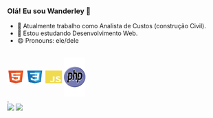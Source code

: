 ### Olá! Eu sou Wanderley 👋

- 🔭 Atualmente trabalho como Analista de Custos (construção Civil).
- 🌱 Estou estudando Desenvolvimento Web.
- 😄 Pronouns: ele/dele
<div style="display: inline_block"><br>
  <img align="center" alt="Wanderley-HTML" height="30" width="40" src="https://github.com/devicons/devicon/blob/master/icons/html5/html5-original.svg">
  <img align="center" alt="Wanderley-CSS" height="30" width="40" src="https://raw.githubusercontent.com/devicons/devicon/master/icons/css3/css3-original.svg">
  <img align="center" alt="Wanderley-Js" height="30" width="40" src="https://raw.githubusercontent.com/devicons/devicon/master/icons/javascript/javascript-plain.svg">
   <img align="center" alt="Wanderley-PHP" height="90" width="50" src="https://github.com/devicons/devicon/blob/master/icons/php/php-original.svg">
 
</div>
.

<div> 
  <a href = "mailto:wanderleybazan@gmail.com"><img src="https://img.shields.io/badge/-Gmail-%23333?style=for-the-badge&logo=gmail&logoColor=white" target="_blank"></a>
  <a href="https://www.linkedin.com/in/wanderley-bazan" target="_blank"><img src="https://img.shields.io/badge/-LinkedIn-%230077B5?style=for-the-badge&logo=linkedin&logoColor=white" target="_blank"></a> 
</div>


